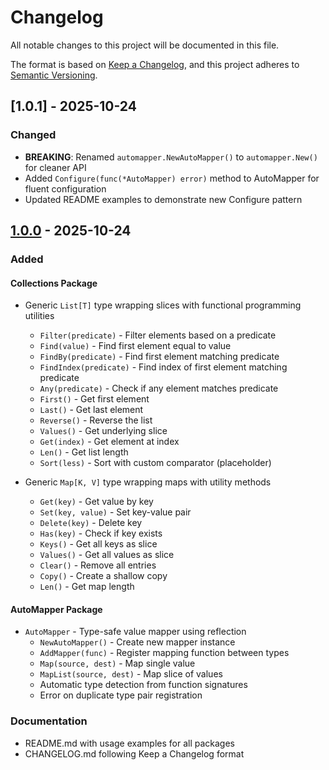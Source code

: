# Changelog

All notable changes to this project will be documented in this file.

The format is based on [Keep a Changelog](https://keepachangelog.com/en/1.0.0/),
and this project adheres to [Semantic Versioning](https://semver.org/spec/v2.0.0.html).

## [1.0.1] - 2025-10-24

### Changed
- **BREAKING**: Renamed `automapper.NewAutoMapper()` to `automapper.New()` for cleaner API
- Added `Configure(func(*AutoMapper) error)` method to AutoMapper for fluent configuration
- Updated README examples to demonstrate new Configure pattern

## [1.0.0] - 2025-10-24

### Added

#### Collections Package
- Generic `List[T]` type wrapping slices with functional programming utilities
  - `Filter(predicate)` - Filter elements based on a predicate
  - `Find(value)` - Find first element equal to value
  - `FindBy(predicate)` - Find first element matching predicate
  - `FindIndex(predicate)` - Find index of first element matching predicate
  - `Any(predicate)` - Check if any element matches predicate
  - `First()` - Get first element
  - `Last()` - Get last element
  - `Reverse()` - Reverse the list
  - `Values()` - Get underlying slice
  - `Get(index)` - Get element at index
  - `Len()` - Get list length
  - `Sort(less)` - Sort with custom comparator (placeholder)

- Generic `Map[K, V]` type wrapping maps with utility methods
  - `Get(key)` - Get value by key
  - `Set(key, value)` - Set key-value pair
  - `Delete(key)` - Delete key
  - `Has(key)` - Check if key exists
  - `Keys()` - Get all keys as slice
  - `Values()` - Get all values as slice
  - `Clear()` - Remove all entries
  - `Copy()` - Create a shallow copy
  - `Len()` - Get map length

#### AutoMapper Package
- `AutoMapper` - Type-safe value mapper using reflection
  - `NewAutoMapper()` - Create new mapper instance
  - `AddMapper(func)` - Register mapping function between types
  - `Map(source, dest)` - Map single value
  - `MapList(source, dest)` - Map slice of values
  - Automatic type detection from function signatures
  - Error on duplicate type pair registration

### Documentation
- README.md with usage examples for all packages
- CHANGELOG.md following Keep a Changelog format

[1.0.0]: https://github.com/bolanosdev/go-snacks/releases/tag/v1.0.0
